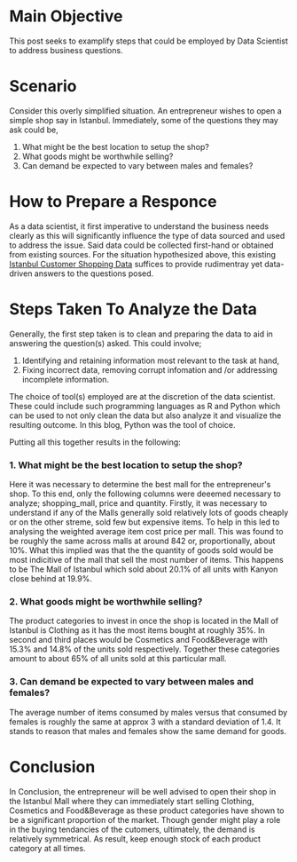 # Main Objective
This post seeks to examplify steps that could be employed by Data Scientist to address business questions.

# Scenario
Consider this overly simplified situation. An entrepreneur wishes to open a simple shop say in Istanbul. Immediately, some of the questions they may ask could be,
1. What might be the best location to setup the shop?
2. What goods might be worthwhile selling?
3. Can demand be expected to vary between males and females?

# How to Prepare a Responce
As a data scientist, it first imperative to understand the business needs clearly as this will significantly influence the type of data sourced and used to address the issue.
Said data could be collected first-hand or obtained from existing sources.
For the situation hypothesized above, this existing [Istanbul Customer Shopping Data](https://www.kaggle.com/datasets/mehmettahiraslan/customer-shopping-dataset) suffices to provide rudimentray yet data-driven answers to the questions posed.

# Steps Taken To Analyze the Data
Generally, the first step taken is to clean and preparing the data to aid in answering the question(s) asked. This could involve;
1. Identifying and retaining information most relevant to the task at hand,
2. Fixing incorrect data, removing corrupt infomation and /or addressing incomplete information.

The choice of tool(s) employed are at the discretion of the data scientist. These could include such programming languages as R and Python which 
can be used to not only clean the data but also analyze it and visualize the resulting outcome. In this blog, Python was the tool of choice. 

Putting all this together results in the following:

### 1. What might be the best location to setup the shop?
Here it was necessary to determine the best mall for the entrepreneur's shop. To this end, only the following columns were deeemed necessary to analyze;
shopping_mall, price and quantity. Firstly, it was necessary to understand if any of the Malls generally sold relatively lots of goods cheaply or on the other streme, sold few but expensive items. To help in this led to analysing the weighted average item cost price per mall. This was found to be roughly the same 
across malls at around 842 or, proportionally, about 10%. What this implied was that the the quantity of goods sold would be most indicitive of the 
mall that sell the most number of items. This happens to be The Mall of Istanbul which sold about 20.1% of all units with Kanyon close behind at 19.9%. 


### 2. What goods might be worthwhile selling?
The product categories to invest in once the shop is located in the Mall of Istanbul is Clothing as it has the most items bought at roughly 35%. 
In second and third places would be Cosmetics and Food&Beverage with 15.3% and 14.8% of the units sold respectively. Together these categories amount to about 65%
of all units sold at this particular mall.



### 3. Can demand be expected to vary between males and females?
The average number of items consumed by males versus that consumed by females is roughly the same at approx 3 with a standard deviation of 1.4. It stands to reason 
that males and females show the same demand for goods. 

# Conclusion
In Conclusion, the entrepreneur will be well advised to open their shop in the Istanbul Mall where they can immediately start selling Clothing, Cosmetics and Food&Beverage as these product categories have shown to be a significant proportion of the market. Though gender might play a role in the buying tendancies of the cutomers, ultimately, the demand is relatively symmetrical. As result, keep enough stock of each product category at all times.   
